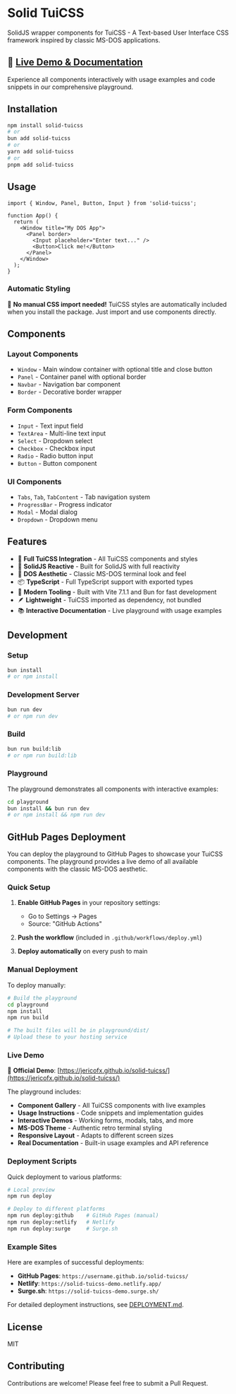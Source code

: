 # Solid TuiCSS

SolidJS wrapper components for TuiCSS - A Text-based User Interface CSS framework inspired by classic MS-DOS applications.

## 🚀 [Live Demo & Documentation](https://jericofx.github.io/solid-tuicss/)

Experience all components interactively with usage examples and code snippets in our comprehensive playground.

## Installation

```bash
npm install solid-tuicss
# or
bun add solid-tuicss
# or
yarn add solid-tuicss
# or  
pnpm add solid-tuicss
```

## Usage

```tsx
import { Window, Panel, Button, Input } from 'solid-tuicss';

function App() {
  return (
    <Window title="My DOS App">
      <Panel border>
        <Input placeholder="Enter text..." />
        <Button>Click me!</Button>
      </Panel>
    </Window>
  );
}
```

### Automatic Styling

🎨 **No manual CSS import needed!** TuiCSS styles are automatically included when you install the package. Just import and use components directly.

## Components

### Layout Components
- `Window` - Main window container with optional title and close button
- `Panel` - Container panel with optional border
- `Navbar` - Navigation bar component
- `Border` - Decorative border wrapper

### Form Components
- `Input` - Text input field
- `TextArea` - Multi-line text input
- `Select` - Dropdown select
- `Checkbox` - Checkbox input
- `Radio` - Radio button input
- `Button` - Button component

### UI Components
- `Tabs`, `Tab`, `TabContent` - Tab navigation system
- `ProgressBar` - Progress indicator
- `Modal` - Modal dialog
- `Dropdown` - Dropdown menu

## Features

- 🎯 **Full TuiCSS Integration** - All TuiCSS components and styles
- 🚀 **SolidJS Reactive** - Built for SolidJS with full reactivity  
- 🎨 **DOS Aesthetic** - Classic MS-DOS terminal look and feel
- 📦 **TypeScript** - Full TypeScript support with exported types
- 🔧 **Modern Tooling** - Built with Vite 7.1.1 and Bun for fast development
- 🪶 **Lightweight** - TuiCSS imported as dependency, not bundled
- 📚 **Interactive Documentation** - Live playground with usage examples

## Development

### Setup

```bash
bun install
# or npm install
```

### Development Server

```bash
bun run dev
# or npm run dev
```

### Build

```bash
bun run build:lib
# or npm run build:lib
```

### Playground

The playground demonstrates all components with interactive examples:

```bash
cd playground
bun install && bun run dev
# or npm install && npm run dev
```

## GitHub Pages Deployment

You can deploy the playground to GitHub Pages to showcase your TuiCSS components. The playground provides a live demo of all available components with the classic MS-DOS aesthetic.

### Quick Setup

1. **Enable GitHub Pages** in your repository settings:
   - Go to Settings → Pages
   - Source: "GitHub Actions"

2. **Push the workflow** (included in `.github/workflows/deploy.yml`)

3. **Deploy automatically** on every push to main

### Manual Deployment

To deploy manually:

```bash
# Build the playground
cd playground
npm install
npm run build

# The built files will be in playground/dist/
# Upload these to your hosting service
```

### Live Demo

🌟 **Official Demo**: [https://jericofx.github.io/solid-tuicss/](https://jericofx.github.io/solid-tuicss/)

The playground includes:
- **Component Gallery** - All TuiCSS components with live examples
- **Usage Instructions** - Code snippets and implementation guides
- **Interactive Demos** - Working forms, modals, tabs, and more  
- **MS-DOS Theme** - Authentic retro terminal styling
- **Responsive Layout** - Adapts to different screen sizes
- **Real Documentation** - Built-in usage examples and API reference

### Deployment Scripts

Quick deployment to various platforms:

```bash
# Local preview
npm run deploy

# Deploy to different platforms
npm run deploy:github    # GitHub Pages (manual)
npm run deploy:netlify   # Netlify
npm run deploy:surge     # Surge.sh
```

### Example Sites

Here are examples of successful deployments:

- **GitHub Pages**: `https://username.github.io/solid-tuicss/`
- **Netlify**: `https://solid-tuicss-demo.netlify.app/`
- **Surge.sh**: `https://solid-tuicss-demo.surge.sh/`

For detailed deployment instructions, see [DEPLOYMENT.md](./DEPLOYMENT.md).

## License

MIT

## Contributing

Contributions are welcome! Please feel free to submit a Pull Request.
